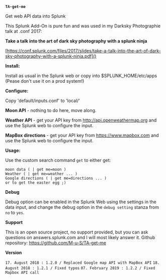 **`TA-get-me`**

Get web API data into Splunk

This Splunk Add-On is pure fun and was used in my Darksky Photographie talk at .conf 2017:

**Take a talk into the art of dark sky photography with a splunk ninja**

[https://conf.splunk.com/files/2017/slides/take-a-talk-into-the-art-of-dark-sky-photography-with-a-splunk-ninja.pdf]()

**Install:**

Install as usual in the Splunk web or copy into $SPLUNK_HOME/etc/apps (Pease don't use it on a prod system!)

**Configure:**

Copy 'default/inputs.conf' to 'local/'

**Moon API** - nothing to do here, move along.

**Weather API** - get your API key from http://api.openweathermap.org and use the Splunk web to configure the input.

**MapBox directions** - get your API key from https://www.mapbox.com and use the Splunk web to configure the input.

**Usage:**

Use the custom search command `get` to either get:

    moon data ( | get me=moon )
    Weather ( | get me=weather ... )
    Google directions ( | get me=directions ... )
    or to get the easter egg ;)

**Debug**

Debug option can be enabled in the Splunk Web using the settings in the data input,
and change the debug option in the `debug setting` stanza from `no` to `yes`.

**Support**

This is an open source project, no support provided, but you can ask questions
on answers.splunk.com and I will most likely answer it.
Github repository: https://github.com/M-u-S/TA-get-me

**Version**

`17. August 2018 : 1.2.0 / Replaced Google map API with MapBox API`
`18. August 2018 : 1.2.1 / Fixed typos`
`07. February 2019 : 1.2.2 / Fixed Mapbox API call`
